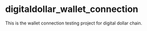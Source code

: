 # digitaldollar_wallet_connection
This is the wallet connection testing project for digital dollar chain.
